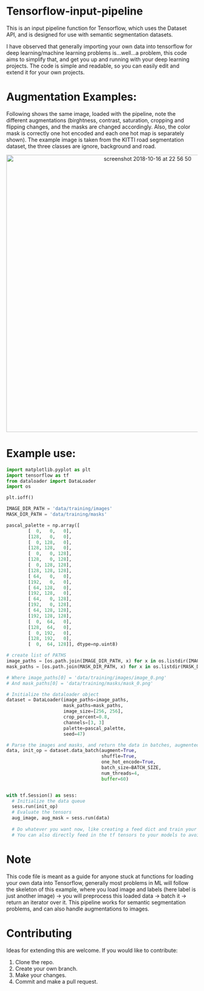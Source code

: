 # Tensorflow-input-pipeline

This is an input pipeline function for Tensorflow, which uses the Dataset API, and is designed for use with semantic segmentation datasets.

I have observed that generally importing your own data into tensorflow for deep learning/machine learning problems is...well...a problem, this code aims to simplify that, and get you up and running with your deep learning projects. The code is simple and readable, so you can easily edit and extend it for your own projects.

# Augmentation Examples:
Following shows the same image, loaded with the pipeline, note the different augmentations (birghtness, contrast, saturation, cropping and flipping changes, and the masks are changed accordingly. Also, the color mask is correctly one hot encoded and each one hot map is separately shown). The example image is taken from the KITTI road segmentation dataset, the three classes are ignore, background and road.
<p align="center">
<img width="728" alt="screenshot 2018-10-16 at 22 56 50" src="https://user-images.githubusercontent.com/4294680/47047263-6932bd80-d197-11e8-8956-1083eb17aca0.png">
</p>


# Example use:

```python 
import matplotlib.pyplot as plt
import tensorflow as tf
from dataloader import DataLoader
import os

plt.ioff()

IMAGE_DIR_PATH = 'data/training/images'
MASK_DIR_PATH = 'data/training/masks'

pascal_palette = np.array([
        [  0,   0,   0],
        [128,   0,   0],
        [  0, 128,   0],
        [128, 128,   0],
        [  0,   0, 128],
        [128,   0, 128],
        [  0, 128, 128],
        [128, 128, 128],
        [ 64,   0,   0],
        [192,   0,   0],
        [ 64, 128,   0],
        [192, 128,   0],
        [ 64,   0, 128],
        [192,   0, 128],
        [ 64, 128, 128],
        [192, 128, 128],
        [  0,  64,   0],
        [128,  64,   0],
        [  0, 192,   0],
        [128, 192,   0],
        [  0,  64, 128]], dtype=np.uint8)

# create list of PATHS
image_paths = [os.path.join(IMAGE_DIR_PATH, x) for x in os.listdir(IMAGE_DIR_PATH) if x.endswith('.png')]
mask_paths = [os.path.join(MASK_DIR_PATH, x) for x in os.listdir(MASK_DIR_PATH) if x.endswith('.png')]

# Where image_paths[0] = 'data/training/images/image_0.png' 
# And mask_paths[0] = 'data/training/masks/mask_0.png'

# Initialize the dataloader object
dataset = DataLoader(image_paths=image_paths,
                     mask_paths=mask_paths,
                     image_size=[256, 256],
                     crop_percent=0.8,
                     channels=[3, 3]
                     palette=pascal_palette,
                     seed=47)

# Parse the images and masks, and return the data in batches, augmented optionally.
data, init_op = dataset.data_batch(augment=True, 
                                   shuffle=True,
                                   one_hot_encode=True,
                                   batch_size=BATCH_SIZE,
                                   num_threads=4,
                                   buffer=60)


with tf.Session() as sess:
  # Initialize the data queue
  sess.run(init_op)
  # Evaluate the tensors
  aug_image, aug_mask = sess.run(data)
                                 
  # Do whatever you want now, like creating a feed dict and train your models,
  # You can also directly feed in the tf tensors to your models to avoid using a feed dict.

```

# Note
This code file is meant as a guide for anyone stuck at functions for loading your own data into Tensorflow, generally most problems in ML will follow the skeleton of this example, where you load image and labels (here label is just another image) -> you will preprocess this loaded data -> batch it -> return an iterator over it.
This pipeline works for semantic segmentation problems, and can also handle augmentations to images.

# Contributing
Ideas for extending this are welcome.
If you would like to contribute:
1. Clone the repo.
2. Create your own branch.
3. Make your changes.
4. Commit and make a pull request.
